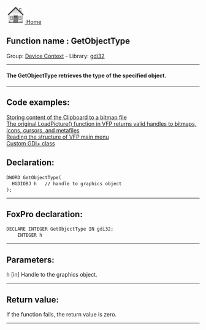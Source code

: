 [<img src="../../images/home.png"> Home ](https://github.com/VFPX/Win32API)  

## Function name : GetObjectType
Group: [Device Context](../../functions_group.md#Device_Context)  -  Library: [gdi32](../../../libraries.md#gdi32)  
***  


#### The GetObjectType retrieves the type of the specified object.
***  


## Code examples:
[Storing content of the Clipboard to a bitmap file](../../samples/sample_189.md)  
[The original LoadPicture() function in VFP returns valid handles to bitmaps, icons, cursors, and metafiles](../../samples/sample_296.md)  
[Reading the structure of VFP main menu](../../samples/sample_337.md)  
[Custom GDI+ class](../../samples/sample_450.md)  

## Declaration:
```foxpro  
DWORD GetObjectType(
  HGDIOBJ h   // handle to graphics object
);  
```  
***  


## FoxPro declaration:
```foxpro  
DECLARE INTEGER GetObjectType IN gdi32;
	INTEGER h  
```  
***  


## Parameters:
h 
[in] Handle to the graphics object.  
***  


## Return value:
If the function fails, the return value is zero.   
***  

